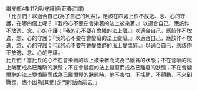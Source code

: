 增支部4集117經/守護經(莊春江譯)  
「比丘們！以適合自己(為了自己的利益)，應該在四處上作不放逸、念、心的守護，在哪四個上呢？『我的心不要在會染著的法上被染著。』以適合自己，應該作不放逸、念、心的守護；『我的心不要在會瞋的法上瞋。』以適合自己，應該作不放逸、念、心的守護；『我的心不要在會變癡的法上變癡。』以適合自己，應該作不放逸、念、心的守護；『我的心不要在會變憍醉的法上變憍醉。』以適合自己，應該作不放逸、念、心的守護。  
比丘們！當比丘的心不在會染著的法上被染著而成為已離貪的狀態；不在會瞋的法上瞋而成為已離瞋的狀態；不在會變癡的法上變癡而成為已離癡的狀態；不在會變憍醉的法上變憍醉而成為已離憍慢的狀態時，他不害怕、不搖動、不顫動、不來到戰慄，也不因為[其他]沙門的話而前去。」  
  
  
